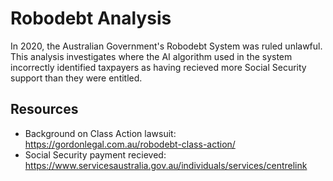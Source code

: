 # Robodebt Analysis
In 2020, the Australian Government's Robodebt System was ruled unlawful. This analysis investigates where the AI algorithm used in the system incorrectly identified taxpayers as having recieved more Social Security support than they were entitled.

## Resources
- Background on Class Action lawsuit: https://gordonlegal.com.au/robodebt-class-action/
- Social Security payment recieved: https://www.servicesaustralia.gov.au/individuals/services/centrelink
